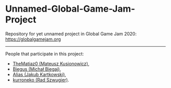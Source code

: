 # Unnamed-Global-Game-Jam-Project
Repository for yet unnamed project in Global Game Jam 2020: https://globalgamejam.org

***

People that participate in this project:
- [TheMatiaz0 (Mateusz Kusionowicz)](https://github.com/TheMatiaz0),
- [Biegus (Michał Biegaj)](https://github.com/Biegus),
- [Alias (Jakub Kartkowski)](https://github.com/4lias),
- [kurroneko (Rad Szwugier)](https://github.com/kurroneko).
